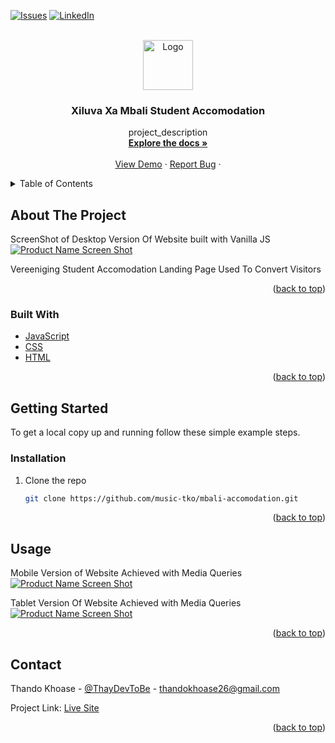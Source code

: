 <div id="top"></div>

<!-- PROJECT SHIELDS -->
<!--
*** I'm using markdown "reference style" links for readability.
*** Reference links are enclosed in brackets [ ] instead of parentheses ( ).
*** See the bottom of this document for the declaration of the reference variables
*** for contributors-url, forks-url, etc. This is an optional, concise syntax you may use.
*** https://www.markdownguide.org/basic-syntax/#reference-style-links
-->

[![Issues][issues-shield]][issues-url]
[![LinkedIn][linkedin-shield]][linkedin-url]


<!-- PROJECT LOGO -->
<br />
<div align="center">
  <a href="https://github.com/music-tko/mbali-accomodation">
    <img src="/img/img/Screenshot 2021-09-02 153601.jpg" alt="Logo" width="80" height="80">
  </a>

<h3 align="center">Xiluva Xa Mbali Student Accomodation</h3>

  <p align="center">
    project_description
    <br />
    <a href="https://github.com/music-tko/mbali-accomodation"><strong>Explore the docs »</strong></a>
    <br />
    <br />
    <a href="https://xiluva-xa-mbali.vercel.app">View Demo</a>
    ·
    <a href="https://github.com/music-tko/mbali-accomodation/issues">Report Bug</a>
    ·
  </p>
</div>



<!-- TABLE OF CONTENTS -->
<details>
  <summary>Table of Contents</summary>
  <ol>
    <li>
      <a href="#about-the-project">About The Project</a>
      <ul>
        <li><a href="#built-with">Built With</a></li>
      </ul>
    </li>
    <li>
      <a href="#getting-started">Getting Started</a>
      <ul>
        <li><a href="#installation">Installation</a></li>
      </ul>
    </li>
    <li><a href="#usage">Usage</a></li>
    <li><a href="#contact">Contact</a></li>
    <li><a href="#acknowledgments">Acknowledgments</a></li>
  </ol>
</details>



<!-- ABOUT THE PROJECT -->
## About The Project
ScreenShot of Desktop Version Of Website built with Vanilla JS
[![Product Name Screen Shot][product-screenshot]](https://github.com/music-tko/mbali-accomodation/blob/main/xiluva-laptop.png)

Vereeniging Student Accomodation Landing Page Used To Convert Visitors

<p align="right">(<a href="#top">back to top</a>)</p>



### Built With

* [JavaScript](https://developer.mozilla.org/en-US/docs/Web/JavaScript)
* [CSS](https://developer.mozilla.org/en-US/docs/Web/CSS)
* [HTML](https://developer.mozilla.org/en-US/docs/Web/HTML)

<p align="right">(<a href="#top">back to top</a>)</p>



<!-- GETTING STARTED -->
## Getting Started

To get a local copy up and running follow these simple example steps.

### Installation

1. Clone the repo
   ```sh
   git clone https://github.com/music-tko/mbali-accomodation.git
   ```


<p align="right">(<a href="#top">back to top</a>)</p>



<!-- USAGE EXAMPLES -->
## Usage

Mobile Version of Website Achieved with Media Queries
[![Product Name Screen Shot][product-mobile]](https://github.com/music-tko/mbali-accomodation/blob/main/xiluva-mobile.png)

Tablet Version Of Website Achieved with Media Queries
[![Product Name Screen Shot][product-tablet]](https://github.com/music-tko/mbali-accomodation/blob/main/xiluva-tablet.png)

<p align="right">(<a href="#top">back to top</a>)</p>

<!-- CONTACT -->
## Contact

Thando Khoase - [@ThayDevToBe](https://twitter.com/ThayDevToBe) - thandokhoase26@gmail.com

Project Link: [Live Site](https://xiluva-xa-mbali-student-residence.vercel.app/)

<p align="right">(<a href="#top">back to top</a>)</p>


<!-- MARKDOWN LINKS & IMAGES -->

[issues-shield]: https://img.shields.io/github/issues/github_username/repo_name.svg?style=for-the-badge
[issues-url]: https://github.com/music-tko/mbali-accomodation/issues
[linkedin-shield]: https://img.shields.io/badge/-LinkedIn-black.svg?style=for-the-badge&logo=linkedin&colorB=555
[linkedin-url]: https://linkedin.com/in/thay-khoase026/
[product-screenshot]: https://github.com/music-tko/mbali-accomodation/blob/main/xiluva-laptop.png
[product-mobile]: https://github.com/music-tko/mbali-accomodation/blob/main/xiluva-mobile.png
[product-tablet]: https://github.com/music-tko/mbali-accomodation/blob/main/xiluva-tablet.png
